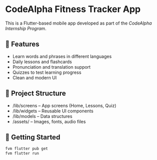 # CodeAlpha Fitness Tracker App
This is a Flutter-based mobile app developed as part of the *CodeAlpha Internship Program*.

## 🔧 Features
- Learn words and phrases in different languages
- Daily lessons and flashcards
- Pronunciation and translation support
- Quizzes to test learning progress
- Clean and modern UI

## 📁 Project Structure
- /lib/screens – App screens (Home, Lessons, Quiz)
- /lib/widgets – Reusable UI components
- /lib/models – Data structures
- /assets/ – Images, fonts, audio files

## 🚀 Getting Started
```bash
fvm flutter pub get
fvm flutter run
